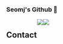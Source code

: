 ### Seomj's Github 👋
<div style="display:flex; flex-direction:row;">

<!--
[![seomj's GitHub stats](https://github-readme-stats.vercel.app/api?username=seomj)](https://github.com/anuraghazra/github-readme-stats)
-->

## Contact
<div style="display:flex; flex-direction:row;">
  <a href="https://seomj74.tistory.com/">
    <img src="https://img.shields.io/badge/Tistory-000000?style=for-the-badge&logo=Tistory&logoColor=White">
  </a>
  <a href="smj100394@gmail.com">
        <img src="https://img.shields.io/badge/Gmail-EA4335?style=for-the-badge&logo=Gmail&logoColor=white"> 
    </a>
</div><br>

<!--
**seomj/seomj** is a ✨ _special_ ✨ repository because its `README.md` (this file) appears on your GitHub profile.

Here are some ideas to get you started:

- 🔭 I’m currently working on ...
- 🌱 I’m currently learning ...
- 👯 I’m looking to collaborate on ...
- 🤔 I’m looking for help with ...
- 💬 Ask me about ...
- 📫 How to reach me: ...
- 😄 Pronouns: ...
- ⚡ Fun fact: ...
-->
